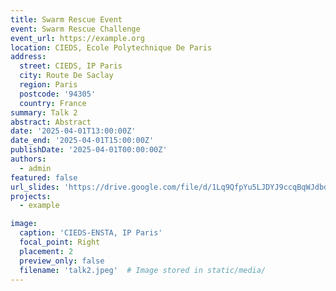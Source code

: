 ```yaml
---
title: Swarm Rescue Event
event: Swarm Rescue Challenge
event_url: https://example.org
location: CIEDS, Ecole Polytechnique De Paris
address:
  street: CIEDS, IP Paris
  city: Route De Saclay
  region: Paris
  postcode: '94305'
  country: France
summary: Talk 2
abstract: Abstract
date: '2025-04-01T13:00:00Z'
date_end: '2025-04-01T15:00:00Z'
publishDate: '2025-04-01T00:00:00Z'
authors:
  - admin
featured: false
url_slides: 'https://drive.google.com/file/d/1Lq9QfpYu5LJDYJ9ccqBqWJdbddBZNy6N/view?usp=sharing'
projects:
  - example

image:
  caption: 'CIEDS-ENSTA, IP Paris'
  focal_point: Right
  placement: 2
  preview_only: false
  filename: 'talk2.jpeg'  # Image stored in static/media/
---
```

